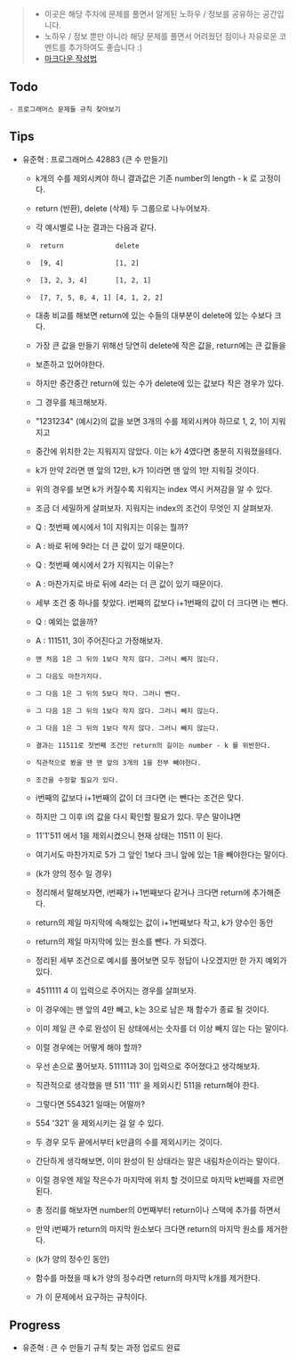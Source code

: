 > - 이곳은 해당 주차에 문제를 풀면서 알게된 노하우 / 정보를 공유하는 공간입니다.
> - 노하우 / 정보 뿐만 아니라 해당 문제를 풀면서 어려웠던 점이나 자유로운 코멘트를 추가하여도 좋습니다 :)
> - [마크다운 작성법](https://gist.github.com/ihoneymon/652be052a0727ad59601)

## Todo
    - 프로그래머스 문제들 규칙 찾아보기

## Tips
- 유준혁 : 프로그래머스 42883 (큰 수 만들기)
    - k개의 수를 제외시켜야 하니 결과값은 기존 number의 length - k 로 고정이다.
    - return (반환), delete (삭제) 두 그룹으로 나누어보자.
    - 각 예시별로 나눈 결과는 다음과 같다.
    -      return             delete
    -      [9, 4]             [1, 2]
    -      [3, 2, 3, 4]       [1, 2, 1]
    -      [7, 7, 5, 8, 4, 1] [4, 1, 2, 2]
    - 대충 비교를 해보면 return에 있는 수들의 대부분이 delete에 있는 수보다 크다.
    - 가장 큰 값을 만들기 위해선 당연히 delete에 작은 값을, return에는 큰 값들을
    - 보존하고 있어야한다.
    - 하지만 중간중간 return에 있는 수가 delete에 있는 값보다 작은 경우가 있다.
    - 그 경우를 체크해보자.

    - "1231234" (예시2)의 값을 보면 3개의 수를 제외시켜야 하므로 1, 2, 1이 지워지고
    - 중간에 위치한 2는 지워지지 않았다. 이는 k가 4였다면 충분히 지워졌을테다.
    - k가 만약 2라면 맨 앞의 12만, k가 1이라면 맨 앞의 1만 지워질 것이다.
    - 위의 경우를 보면 k가 커질수록 지워지는 index 역시 커져감을 알 수 있다.

    - 조금 더 세밀하게 살펴보자. 지워지는 index의 조건이 무엇인 지 살펴보자.
    - Q : 첫번째 예시에서 1이 지워지는 이유는 뭘까?
    - A : 바로 뒤에 9라는 더 큰 값이 있기 때문이다.
    - Q : 첫번째 예시에서 2가 지워지는 이유는?
    - A : 마찬가지로 바로 뒤에 4라는 더 큰 값이 있기 때문이다.

    - 세부 조건 중 하나를 찾았다. i번째의 값보다 i+1번째의 값이 더 크다면 i는 뺀다.
    - Q : 예외는 없을까?
    - A : 111511, 3이 주어진다고 가정해보자.
    -     맨 처음 1은 그 뒤의 1보다 작지 않다. 그러니 빼지 않는다.
    -     그 다음도 마찬가지다.
    -     그 다음 1은 그 뒤의 5보다 작다. 그러니 뺀다.
    -     그 다음 1은 그 뒤의 1보다 작지 않다. 그러니 빼지 않는다.
    -     그 다음 1은 그 뒤의 1보다 작지 않다. 그러니 빼지 않는다.
    -     결과는 11511로 첫번째 조건인 return의 길이는 number - k 를 위반한다.
    -     직관적으로 봤을 땐 맨 앞의 3개의 1을 전부 빼야한다.
    -     조건을 수정할 필요가 있다.

    - i번째의 값보다 i+1번째의 값이 더 크다면 i는 뺀다는 조건은 맞다.
    - 하지만 그 이후 i의 값을 다시 확인할 필요가 있다. 무슨 말이냐면
    - 11'1'511 에서 1을 제외시켰으니 현재 상태는 11511 이 된다.
    - 여기서도 마찬가지로 5가 그 앞인 1보다 크니 앞에 있는 1을 빼야한다는 말이다.
    - (k가 양의 정수 일 경우)

    - 정리해서 말해보자면, i번째가 i+1번째보다 같거나 크다면 return에 추가해준다.
    - return의 제일 마지막에 속해있는 값이 i+1번째보다 작고, k가 양수인 동안
    - return의 제일 마지막에 있는 원소를 뺀다. 가 되겠다.

    - 정리된 세부 조건으로 예시를 풀어보면 모두 정답이 나오겠지만 한 가지 예외가 있다.
    - 4511111 4 이 입력으로 주어지는 경우를 살펴보자.
    - 이 경우에는 맨 앞의 4만 빼고, k는 3으로 남은 채 함수가 종료 될 것이다.
    - 이미 제일 큰 수로 완성이 된 상태에서는 숫자를 더 이상 빼지 않는 다는 말이다.
    - 이럴 경우에는 어떻게 해야 할까?
    - 우선 손으로 풀어보자. 511111과 3이 입력으로 주어졌다고 생각해보자.
    - 직관적으로 생각했을 땐 511 '111' 을 제외시킨 511을 return해야 한다.
    - 그렇다면 554321 일때는 어떨까?
    - 554 '321' 을 제외시키는 걸 알 수 있다.
    - 두 경우 모두 끝에서부터 k만큼의 수를 제외시키는 것이다.
    - 간단하게 생각해보면, 이미 완성이 된 상태라는 말은 내림차순이라는 말이다.
    - 이럴 경우엔 제일 작은수가 마지막에 위치 할 것이므로 마지막 k번째를 자르면 된다.

    - 총 정리를 해보자면 number의 0번째부터 return이나 스택에 추가를 하면서
    - 만약 i번째가 return의 마지막 원소보다 크다면 return의 마지막 원소를 제거한다.
    - (k가 양의 정수인 동안)
    - 함수를 마쳤을 때 k가 양의 정수라면 return의 마지막 k개를 제거한다.
    - 가 이 문제에서 요구하는 규칙이다.

## Progress
- 유준혁 : 큰 수 만들기 규칙 찾는 과정 업로드 완료

